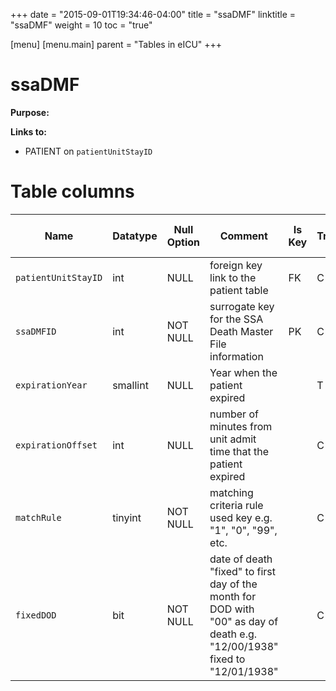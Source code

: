 +++
date = "2015-09-01T19:34:46-04:00"
title = "ssaDMF"
linktitle = "ssaDMF"
weight = 10
toc = "true"

[menu]
  [menu.main]
    parent = "Tables in eICU"
+++

# ssaDMF

**Purpose:** 

**Links to:**

* PATIENT on `patientUnitStayID`

<!-- # Important considerations

* To follow. -->

# Table columns

Name | Datatype | Null Option | Comment | Is Key | Stored Transformed Created
---- | ---- | ---- | ---- | ---- | ----
`patientUnitStayID` | int | NULL | foreign key link to the patient table | FK | C
`ssaDMFID` | int | NOT NULL | surrogate key for the SSA Death Master File information | PK | C
`expirationYear` | smallint | NULL | Year when the patient expired |  | T
`expirationOffset` | int | NULL | number of minutes from unit admit time that the patient expired |  | C
`matchRule` | tinyint | NOT NULL | matching criteria rule used key e.g. "1", "0", "99", etc. |  | C
`fixedDOD` | bit | NOT NULL | date of death "fixed" to first day of the month for DOD with "00" as day of death e.g. "12/00/1938" fixed to "12/01/1938" |  | C

<!-- # Detailed description

* To follow. -->
